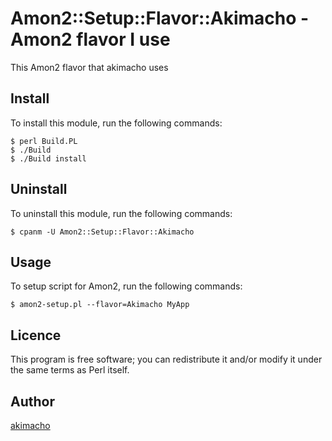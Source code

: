 Amon2::Setup::Flavor::Akimacho - Amon2 flavor I use
====

This Amon2 flavor that akimacho uses

## Install

To install this module, run the following commands:

```
$ perl Build.PL
$ ./Build
$ ./Build install
```

## Uninstall

To uninstall this module, run the following commands:

```
$ cpanm -U Amon2::Setup::Flavor::Akimacho
```

## Usage

To setup script for Amon2, run the following commands:

```
$ amon2-setup.pl --flavor=Akimacho MyApp
```

## Licence

This program is free software; you can redistribute it and/or modify it under the same terms as Perl itself.

## Author
[akimacho](https://github.com/akimacho)
